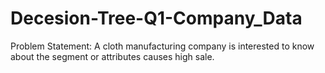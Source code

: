 # Decesion-Tree-Q1-Company_Data
Problem Statement: A cloth manufacturing company is interested to know about the segment or attributes causes high sale. 
